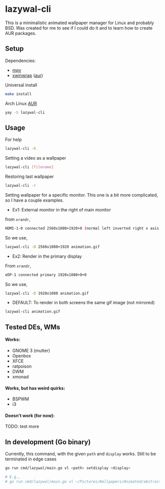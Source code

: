 # lazywal-cli

This is a minimalistic animated wallpaper manager for Linux and probably BSD. Was created for me to see if I could do it and to learn how to create AUR packages.
## Setup

Dependencies:
* [mpv](https://github.com/mpv-player/mpv)
* [xwinwrap](https://github.com/ujjwal96/xwinwrap) ([aur](https://aur.archlinux.org/packages/xwinwrap-git/))

Universal install
```bash
make install
```
Arch Linux [AUR](https://aur.archlinux.org/packages/lazywal-cli/)
```bash
yay -S lazywal-cli
```
## Usage

For help
```bash
lazywal-cli -h
```
Setting a video as a wallpaper
```bash
lazywal-cli [filename]
```
Restoring last wallpaper
```bash
lazywal-cli -r
```
Setting wallpaper for a specific monitor. This one is a bit more complicated, so I have a couple examples.

* Ex1: External monitor in the right of main monitor

from `xrandr`,
```bash
HDMI-1-0 connected 2560x1080+1920+0 (normal left inverted right x axis y axis) 673mm x 284mm
```

So we use,
```bash
lazywal-cli -D 2560x1080+1920 animation.gif
```

* Ex2: Render in the primary display

From `xrandr`,
```bash
eDP-1 connected primary 1920x1080+0+0
```

So we use,
```sh
lazywal-cli -D 1920x1080 animation.gif
```

* DEFAULT: To render in both screens the same gif image (not mirrored)

```sh
lazywal-cli animation.gif
```

## Tested DEs, WMs

#### Works:
* GNOME 3 (mutter)
* Openbox
* XFCE
* ratpoison
* DWM
* xmonad
#### Works, but has weird quirks:
* BSPWM
* i3
#### Doesn't work (for now):
TODO: test more

## In development (Go binary)

Currently, this command, with the given `path` and `display` works. Still to be terminated in edge cases

``` sh
go run cmd/lazywal/main.go vl <path> setdisplay <display>

# E.g.,
# go run cmd/lazywal/main.go vl ~/Pictures/Wallpapers/Animated/abstract-liquid-dream-moewalls-com.mp4 setdisplay "2560x1080"
```

